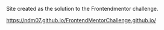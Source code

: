Site created as the solution to the Frontendmentor challenge.

https://ndm07.github.io/FrontendMentorChallenge.github.io/

